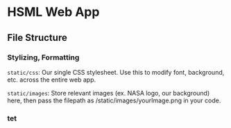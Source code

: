 # HSML Web App

## File Structure

### Stylizing, Formatting


``static/css``: Our single CSS stylesheet. Use this to modify font, background, etc. across the entire web app.


``static/images``: Store relevant images (ex. NASA logo, our background) here, then pass the filepath as /static/images/yourImage.png in your code.

### tet
